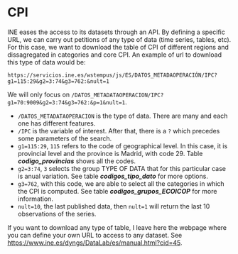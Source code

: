 # CPI 

INE eases the access to its datasets through an API. By defining a specific URL,
we can carry out petitions of any type of data (time series, tables, etc). For this 
case, we want to download the table of CPI of different regions and dissagregated 
in categories and core CPI. An example of url to download this type of data would
be:
  
`https://servicios.ine.es/wstempus/js/ES/DATOS_METADAOPERACIÓN/IPC?g1=115:29&g2=3:74&g3=762:&nult=1`

We will only focus on `/DATOS_METADATAOPERACION/IPC?g1=70:9009&g2=3:74&g3=762:&p=1&nult=1`.

- `/DATOS_METADATAOPERACION` is the type of data. There are many and each one has 
different features.
- `/IPC` is the variable of interest. After that, there is a `?` which precedes some parameters
of the search.
- `g1=115:29`, `115` refers to the code of geographical level. In this case, it is provincial 
level and the province is Madrid, with code 29. Table ___codigo_provincias___ shows all the codes.
- `g2=3:74`, `3` selects the group TYPE OF DATA that for this particular case is anual variation.
See table ___codigos_tipo_dato___ for more options.
- `g3=762`, with this code, we are able to select all the categories in which the CPI 
is computed. See table ___codigos_grupos_ECOICOP___ for more information.
- `nult=10`, the last published data, then `nult=1` will return the last 10 observations
of the series.

If you want to download any type of table, I leave here the webpage where you can
define your own URL to access to any dataset. See https://www.ine.es/dyngs/DataLab/es/manual.html?cid=45.
